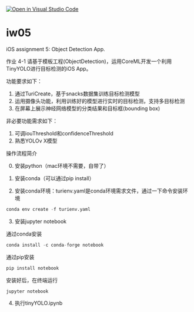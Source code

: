 [![Open in Visual Studio Code](https://classroom.github.com/assets/open-in-vscode-f059dc9a6f8d3a56e377f745f24479a46679e63a5d9fe6f495e02850cd0d8118.svg)](https://classroom.github.com/online_ide?assignment_repo_id=6477282&assignment_repo_type=AssignmentRepo)
# iw05
iOS assignment 5: Object Detection App.

作业 4-1 
  请基于模板工程(ObjectDetection)，运用CoreML开发一个利用TinyYOLO进行目标检测的iOS App。

功能要求如下：

1. 通过TuriCreate，基于snacks数据集训练目标检测模型
2. 运用摄像头功能，利用训练好的模型进行实时的目标检测，支持多目标检测
3. 在屏幕上展示神经网络模型的分类结果和目标框(bounding box)

非必要功能需求如下：

1. 可调iouThreshold和confidenceThreshold
2. 熟悉YOLOv X模型

操作流程简介

0. 安装python（mac环境不需要，自带了）

1. 安装conda（可以通过pip install）

2. 安装conda环境：turienv.yaml是conda环境需求文件，通过一下命令安装环境
```python
conda env create -f turienv.yaml
```
3. 安装jupyter notebook
  
  通过conda安装
  ```python
  conda install -c conda-forge notebook
  ```
  通过pip安装
  ```python
  pip install notebook
  ```
  安装好后，在终端运行
  ```terminal
  jupyter notebook
  ```
  
4. 执行tinyYOLO.ipynb
